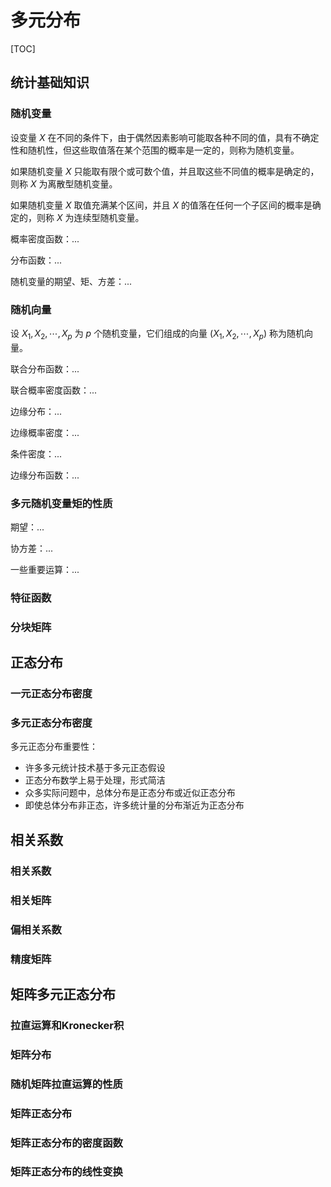 # 多元分布

[TOC]

## 统计基础知识

### 随机变量

设变量 $X$ 在不同的条件下，由于偶然因素影响可能取各种不同的值，具有不确定性和随机性，但这些取值落在某个范围的概率是一定的，则称为随机变量。

如果随机变量 $X$ 只能取有限个或可数个值，并且取这些不同值的概率是确定的，则称 $X$ 为离散型随机变量。

如果随机变量 $X$ 取值充满某个区间，并且 $X$ 的值落在任何一个子区间的概率是确定的，则称 $X$ 为连续型随机变量。

概率密度函数：...

分布函数：...

随机变量的期望、矩、方差：...

### 随机向量

设 $X_1,X_2,\cdots,X_p$ 为 $p$ 个随机变量，它们组成的向量 $(X_1,X_2,\cdots,X_p)$ 称为随机向量。

联合分布函数：...

联合概率密度函数：...

边缘分布：...

边缘概率密度：...

条件密度：...

边缘分布函数：...

### 多元随机变量矩的性质

期望：...

协方差：...

一些重要运算：...

### 特征函数



### 分块矩阵



## 正态分布

### 一元正态分布密度

### 多元正态分布密度

多元正态分布重要性：

- 许多多元统计技术基于多元正态假设
- 正态分布数学上易于处理，形式简洁
- 众多实际问题中，总体分布是正态分布或近似正态分布
- 即使总体分布非正态，许多统计量的分布渐近为正态分布



## 相关系数

### 相关系数

### 相关矩阵

### 偏相关系数

### 精度矩阵



## 矩阵多元正态分布

### 拉直运算和Kronecker积

### 矩阵分布

### 随机矩阵拉直运算的性质

### 矩阵正态分布

### 矩阵正态分布的密度函数

### 矩阵正态分布的线性变换